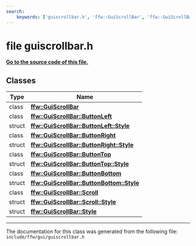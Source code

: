 ```yaml
---
search:
    keywords: ['guiscrollbar.h', 'ffw::GuiScrollBar', 'ffw::GuiScrollBar::ButtonLeft', 'ffw::GuiScrollBar::ButtonLeft::Style', 'ffw::GuiScrollBar::ButtonRight', 'ffw::GuiScrollBar::ButtonRight::Style', 'ffw::GuiScrollBar::ButtonTop', 'ffw::GuiScrollBar::ButtonTop::Style', 'ffw::GuiScrollBar::ButtonBottom', 'ffw::GuiScrollBar::ButtonBottom::Style', 'ffw::GuiScrollBar::Scroll', 'ffw::GuiScrollBar::Scroll::Style', 'ffw::GuiScrollBar::Style']
---
```


# file guiscrollbar.h

**[Go to the source code of this file.](guiscrollbar_8h_source.md)**
## Classes

|Type|Name|
|-----|-----|
|class|[**ffw::GuiScrollBar**](classffw_1_1_gui_scroll_bar.md)|
|class|[**ffw::GuiScrollBar::ButtonLeft**](classffw_1_1_gui_scroll_bar_1_1_button_left.md)|
|struct|[**ffw::GuiScrollBar::ButtonLeft::Style**](structffw_1_1_gui_scroll_bar_1_1_button_left_1_1_style.md)|
|class|[**ffw::GuiScrollBar::ButtonRight**](classffw_1_1_gui_scroll_bar_1_1_button_right.md)|
|struct|[**ffw::GuiScrollBar::ButtonRight::Style**](structffw_1_1_gui_scroll_bar_1_1_button_right_1_1_style.md)|
|class|[**ffw::GuiScrollBar::ButtonTop**](classffw_1_1_gui_scroll_bar_1_1_button_top.md)|
|struct|[**ffw::GuiScrollBar::ButtonTop::Style**](structffw_1_1_gui_scroll_bar_1_1_button_top_1_1_style.md)|
|class|[**ffw::GuiScrollBar::ButtonBottom**](classffw_1_1_gui_scroll_bar_1_1_button_bottom.md)|
|struct|[**ffw::GuiScrollBar::ButtonBottom::Style**](structffw_1_1_gui_scroll_bar_1_1_button_bottom_1_1_style.md)|
|class|[**ffw::GuiScrollBar::Scroll**](classffw_1_1_gui_scroll_bar_1_1_scroll.md)|
|struct|[**ffw::GuiScrollBar::Scroll::Style**](structffw_1_1_gui_scroll_bar_1_1_scroll_1_1_style.md)|
|struct|[**ffw::GuiScrollBar::Style**](structffw_1_1_gui_scroll_bar_1_1_style.md)|




----------------------------------------
The documentation for this class was generated from the following file: `include/ffw/gui/guiscrollbar.h`
